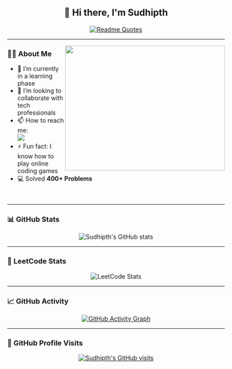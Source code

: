 <div align="center">

## 👋 Hi there, I'm Sudhipth

[![Readme Quotes](https://quotes-github-readme.vercel.app/api?theme=nord&type=horizontal&quote=The%20only%20way%20to%20do%20great%20work%20is%20to%20love%20what%20you%20do.&author=Steve%20Jobs)](https://github.com/piyushsuthar/github-readme-quotes)

</div>

---

<img align="right" width="370" height="290" src="https://i.pinimg.com/originals/47/f0/34/47f0342cec72b800463bf003eac1257e.gif" />

### 🧑‍💻 About Me

- 🌱 I’m currently in a learning phase  
- 👯 I’m looking to collaborate with tech professionals  
- 📫 How to reach me:  
  [<img src="https://img.shields.io/badge/LinkedIn-0077B5?style=for-the-badge&logo=linkedin&logoColor=white" />](https://www.linkedin.com/in/sudhipth/)
- ⚡ Fun fact: I know how to play online coding games  
- 💻 Solved **400+ Problems**  

<br/>

---

### 📊 GitHub Stats

<p align="center">
  <img src="https://github-readme-stats.vercel.app/api?username=Sudhipth&theme=dark&show_icons=true&hide=issues,contribs" alt="Sudhipth's GitHub stats" />
</p>

---

### 🧠 LeetCode Stats

<p align="center">
  <img src="https://leetcard.jacoblin.cool/Sudhipth?theme=dark&font=Marcellus&ext=activity" alt="LeetCode Stats" />
</p>

---

### 📈 GitHub Activity

<p align="center">
  <a href="https://github.com/ashutosh00710/github-readme-activity-graph">
    <img src="https://github-readme-activity-graph.vercel.app/graph?username=Sudhipth&bg_color=000000&color=fdfcfd&line=ffffff&point=938585&area=true&hide_border=true" alt="GitHub Activity Graph" />
  </a>
</p>

---

### 🔁 GitHub Profile Visits

<p align="center">
  <a href="https://github.com/Sudhipth" target="_blank">
    <img alt="Sudhipth's GitHub visits" src="https://badges.pufler.dev/visits/Sudhipth/Sudhipth?logo=GitHub&label=visits&color=success&logoColor=white&style=flat-square" />
  </a>
</p>
